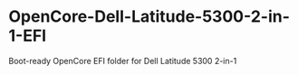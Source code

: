 # OpenCore-Dell-Latitude-5300-2-in-1-EFI
Boot-ready OpenCore EFI folder for Dell Latitude 5300 2-in-1
